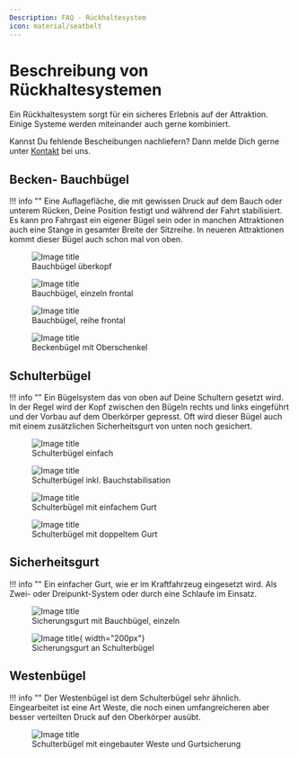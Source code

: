 ```yaml
---
Description: FAQ - Rückhaltesystem
icon: material/seatbelt
---
```


# Beschreibung von Rückhaltesystemen

Ein Rückhaltesystem sorgt für ein sicheres Erlebnis auf der Attraktion. Einige Systeme werden miteinander auch gerne kombiniert.

Kannst Du fehlende Bescheibungen nachliefern? Dann melde Dich gerne unter [Kontakt](../contact/index.md) bei uns.

## Becken- Bauchbügel

!!! info ""
    Eine Auflagefläche, die mit gewissen Druck auf dem Bauch oder unterem Rücken, Deine Position festigt und während der Fahrt stabilisiert. Es kann pro Fahrgast ein eigener Bügel sein oder in manchen Attraktionen auch eine Stange in gesamter Breite der Sitzreihe. In neueren Attraktionen kommt dieser Bügel auch schon mal von oben.
    <div class="grid" markdown>
    <figure markdown>
    ![Image title](../assets/images/Bauch.png)
    <figcaption>Bauchbügel überkopf</figcaption>
    </figure>
    <figure markdown>
    ![Image title](../assets/images/Bauch_2.png)
    <figcaption>Bauchbügel, einzeln frontal</figcaption>
    </figure>
    <figure markdown>
    ![Image title](../assets/images/Bauch_3.png)
    <figcaption>Bauchbügel, reihe frontal</figcaption>
    </figure>
    <figure markdown>
    ![Image title](../assets/images/Bauch_4.png)
    <figcaption>Beckenbügel mit Oberschenkel</figcaption>
    </figure>
    </div>

## Schulterbügel

!!! info ""
    Ein Bügelsystem das von oben auf Deine Schultern gesetzt wird. In der Regel wird der Kopf zwischen den Bügeln rechts und links eingeführt und der Vorbau auf dem Oberkörper gepresst. Oft wird dieser Bügel auch mit einem zusätzlichen Sicherheitsgurt von unten noch gesichert.
    <div class="grid" markdown>
    <figure markdown>
    ![Image title](../assets/images/Schulter.png)
    <figcaption>Schulterbügel einfach</figcaption>
    </figure>
    <figure markdown>
    ![Image title](../assets/images/Schulter_2.png)
    <figcaption>Schulterbügel inkl. Bauchstabilisation</figcaption>
    </figure>
    <figure markdown>
    ![Image title](../assets/images/Schulter_3.png)
    <figcaption>Schulterbügel mit einfachem Gurt</figcaption>
    </figure>
    <figure markdown>
    ![Image title](../assets/images/Schulter_Gurt.png)
    <figcaption>Schulterbügel mit doppeltem Gurt</figcaption>
    </figure>
    </div>

## Sicherheitsgurt

!!! info ""
    Ein einfacher Gurt, wie er im Kraftfahrzeug eingesetzt wird. Als Zwei- oder Dreipunkt-System oder durch eine Schlaufe im Einsatz.
    <div class="grid" markdown>
    <figure markdown>
    ![Image title](../assets/images/Gurt_Bauchbuegel.png)
    <figcaption>Sicherungsgurt mit Bauchbügel, einzeln</figcaption>
    </figure>
    <figure markdown>
    ![Image title](../assets/images/Gurt.png){ width="200px"}
    <figcaption>Sicherungsgurt an Schulterbügel</figcaption>
    </figure>
    </div>

## Westenbügel

!!! info ""
    Der Westenbügel ist dem Schulterbügel sehr ähnlich. Eingearbeitet ist eine Art Weste, die noch einen umfangreicheren aber besser verteilten Druck auf den Oberkörper ausübt.
    <div class="grid" markdown>
    <figure markdown>
    ![Image title](../assets/images/Weste_2.png)
    <figcaption>Schulterbügel mit eingebauter Weste und Gurtsicherung</figcaption>
    </figure>
    </div>

